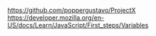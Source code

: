 https://github.com/poppergustavo/ProjectX
<br>
https://developer.mozilla.org/en-US/docs/Learn/JavaScript/First_steps/Variables
